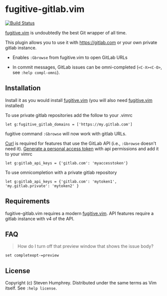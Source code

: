 # fugitive-gitlab.vim

[![Build Status](https://travis-ci.org/shumphrey/fugitive-gitlab.vim.svg?branch=master)](https://travis-ci.org/shumphrey/fugitive-gitlab.vim)

[fugitive.vim][] is undoubtedly the best Git wrapper of all time.

This plugin allows you to use it with https://gitlab.com or your own
private gitlab instance.

* Enables `:Gbrowse` from fugitive.vim to open GitLab URLs

* In commit messages, GitLab issues can be omni-completed
  (`<C-X><C-O>`, see `:help compl-omni`).

## Installation

Install it as you would install [fugitive.vim][]
(you will also need [fugitive.vim][] installed)

To use private gitlab repositories add the follow to your .vimrc

    let g:fugitive_gitlab_domains = ['https://my.gitlab.com']

fugitive command `:Gbrowse` will now work with gitlab URLs.

[Curl](http://curl.haxx.se/) is required for features
that use the GitLab API (i.e., `:Gbrowse` doesn't need it).
[Generate a personal access token](https://gitlab.com/profile/personal_access_tokens)
with api permissions and add it to your vimrc

    let g:gitlab_api_keys = {'gitlab.com': 'myaccesstoken'}

To use omnicompletion with a private gitlab repository

    let g:gitlab_api_keys = {'gitlab.com': 'mytoken1', 'my.gitlab.private': 'mytoken2' }

## Requirements

fugitive-gitlab.vim requires a modern [fugitive.vim][].
API features require a gitlab instance with v4 of the API.

[fugitive.vim]: https://github.com/tpope/vim-fugitive

## FAQ

> How do I turn off that preview window that shows the issue body?

    set completeopt-=preview

## License

Copyright (c) Steven Humphrey.  Distributed under the same terms as Vim itself.
See `:help license`.
